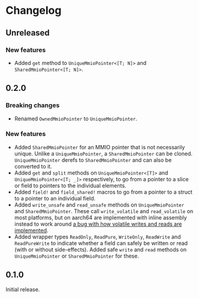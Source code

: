 # Changelog

## Unreleased

### New features

- Added `get` method to `UniqueMmioPointer<[T; N]>` and `SharedMmioPointer<[T; N]>`.

## 0.2.0

### Breaking changes

- Renamed `OwnedMmioPointer` to `UniqueMmioPointer`.

### New features

- Added `SharedMmioPointer` for an MMIO pointer that is not necessarily unique. Unlike a
  `UniqueMmioPointer`, a `SharedMmioPointer` can be cloned. `UniqueMmioPointer` derefs to
  `SharedMmioPointer` and can also be converted to it.
- Added `get` and `split` methods on `UniqueMmioPointer<[T]>` and `UniqueMmioPointer<[T; _]>`
  respectively, to go from a pointer to a slice or field to pointers to the individual elements.
- Added `field!` and `field_shared!` macros to go from a pointer to a struct to a pointer to an
  individual field.
- Added `write_unsafe` and `read_unsafe` methods on `UniqueMmioPointer` and `SharedMmioPointer`.
  These call `write_volatile` and `read_volatile` on most platforms, but on aarch64 are implemented
  with inline assembly instead to work around
  [a bug with how volatile writes and reads are implemented](https://github.com/rust-lang/rust/issues/131894).
- Added wrapper types `ReadOnly`, `ReadPure`, `WriteOnly`, `ReadWrite` and `ReadPureWrite` to
  indicate whether a field can safely be written or read (with or without side-effects). Added safe
  `write` and `read` methods on `UniqueMmioPointer` or `SharedMmioPointer` for these.

## 0.1.0

Initial release.
